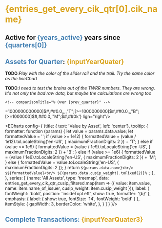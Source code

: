 <script>
 /** @type {import('./$types').PageData} */
import Carousel from 'svelte-carousel'
import { browser } from '$app/environment';
import { invalidate } from '$app/navigation';

let quarters = props.entries_get_every_cik_qtr.map(item => (item.quarter)).reverse();
let quarters_carousel = quarters;

let years_active = quarters.length/4;
let sliderValue = quarters.length -1;
$: inputYearQuater = quarters[sliderValue];

// ##### Data for the main overview Line Chart
let entries_get_every_cik_qtr = props.entries_get_every_cik_qtr;

// ##### Data for the dynamicly filtered Big Value components
$: entries_get_every_cik_qtr_filtered = props.entries_get_every_cik_qtr.filter(d => d.quarter === inputYearQuater);
// $: prev_quarter = entries_get_every_cik_qtr_filtered[0].prev_quarter;

// ##### Data for the dynamicly filtered DataTable and Treemap components
$: entries_get_every_cik_qtr_cusip_filtered = props.entries_get_every_cik_qtr_cusip.filter(d => d.quarter === inputYearQuater);

// ###### formatting of numbers, currency, percentages
const format_usd = '[>=1000000000000]$#,##0.0,,,,"T";[>=1000000000]$#,##0.0,,,"B";[>=1000000]$#,##0.0,,"M";$#,##0k'
const format_shares = '[>=1000000000]#,##0.0,,,"B";[>=1000000]#,##0.0,"M";#,##0k'
// ########################################################################
let quarters3 = props.entries_get_overview_tr_closed.map(item => (item.quarter)).reverse();

let sliderValue3 = quarters3.length -1;
$: inputYearQuater3 = quarters3[sliderValue3];
$: entries_get_overview_tr_closed_filtered = props.entries_get_overview_tr_closed.filter(d => d.quarter === inputYearQuater3);




</script>
<!-- {quarters} -->

# <span style="color: goldenrod;">{entries_get_every_cik_qtr[0].cik_name}</span>
## Active for **<span style="color: steelblue;">{years_active}</span>** years since **<span style="color: steelblue;">{quarters[0]}</span>**

<LineChart
title="Value($)"
    data={entries_get_every_cik_qtr}
    x=quarter_end_date
    y=value_usd fmt={format_usd}
    yFmt={format_usd}>
</LineChart>

## **<span style="color: steelblue;">Assets for Quarter</span>**: **<span style="color: goldenrod;">{inputYearQuater}</span>**
<Slider bind:quarters={quarters} bind:quarterValue={sliderValue} />

**TODO**:*Play with the color of the slider rail and the trail. Try the same color as the lineChart*

**TODO**:*I need to test the brains out of the TWRR numbers. They are wrong. It's not only the bad raw data, but maybe the calculations are wrong too*



    <!-- comparisonTitle="% Over {prev_quarter}" -->
<BigValue
    data={entries_get_every_cik_qtr_filtered}
    title="Value"
    value=value_usd  
    fmt={format_usd}
    comparison=prc_change_value
    Comparisonfmt='#0.01\%'  
    comparisonTitle="% QoQ"
/>

<BigValue
    data={entries_get_every_cik_qtr_filtered}
    title="# of Assets"
    value=num_assets   
    comparison=prc_change_num_assets
    Comparisonfmt='#0.01\%'  
    comparisonTitle="% QoQ"
/> 

<BigValue
    data={entries_get_every_cik_qtr_filtered}
    title="TWRR"
    value=roll_mean_cik_qtr_prc_change  
    fmt='#0\%'
    Comparisonfmt='#0.01\%'  
    comparison=roll_mean_cik_qtr_prc_change
    comparisonTitle="% QoQ"
/> 


<Tabs>
<Tab label="Table">
<DataTable data="{entries_get_every_cik_qtr_cusip_filtered}" link="cusip" search="true" rows=9>
    <Column id="name_of_issuer"  title='Asset' />
    <Column id="value" fmt={'[>=1000000000000]$#,##0.0,,,,"T";[>=1000000000]$#,##0.0,,,"B";[>=1000000]$#,##0.0,,"M";$#,##0k'} lign="right"/>
    <Column id="prc_change_value" contentType=delta fmt='#0.01\%' title="Value(QoQ)" lign="left"/>
    <Column id="prc_change_shares" contentType=delta fmt='#0.01\%' title="Shares(QoQ)"/>
    <Column id="cusip_weight" title='Weight' fmt='#0.01\%' />
    <Column id="rolling_twrr" title='Rolling TWRR' fmt='#0.01\%' /> 

    
</DataTable>
</Tab>

<Tab label="Chart">

<ECharts config={
    {title: {
            text: 'Value by Asset',
            left: 'center'},
        tooltip: {
        formatter: function (params) {
                    let value = params.data.value;
                    let formattedValue = '';
                    if (value >= 1e12) {
                        formattedValue = (value / 1e12).toLocaleString('en-US', { maximumFractionDigits: 2 }) + 'T';
                    } else if (value >= 1e9) {
                        formattedValue = (value / 1e9).toLocaleString('en-US', { maximumFractionDigits: 2 }) + 'B';
                    } else if (value >= 1e6) {
                        formattedValue = (value / 1e6).toLocaleString('en-US', { maximumFractionDigits: 2 }) + 'M';
                    } else {
                        formattedValue = value.toLocaleString('en-US', { maximumFractionDigits: 2 });
                    }
                    return `${params.data.name}<br/>
                    $${formattedValue}<br/>
                    ${(params.data.cusip_weight).toFixed(2)}% `;
                },
    },
        series: [
        {name: 'All Assets',
            type: 'treemap',
            data: entries_get_every_cik_qtr_cusip_filtered.map(item => ({
                    value: item.value,
                    name: item.name_of_issuer,
                    cusip_weight: item.cusip_weight
                })),
            label: {
                fontWeight: 'bold',
            position: 'insideTopLeft',
            show: true,
            formatter: '{b}'
            },
            emphasis: {
                label: {
                    show: true,
                    fontSize: '14',
                    fontWeight: 'bold'
                }
            },
            itemStyle: {
                gapWidth: 3,
                borderColor: 'white',
            },
        }
        ]
    }
}/>
</Tab>
</Tabs>

<!-- **TODO**:*Add more stats for individual superinvestor. Maybe the best and the worst trades, a new section on transactions...etc* -->

## **<span style="color: steelblue;">Complete Transactions:</span>** **<span style="color: goldenrod;">{inputYearQuater3}</span>**

<Slider bind:quarters={quarters3} bind:quarterValue={sliderValue3} />

<DataTable data="{entries_get_overview_tr_closed_filtered}"   rows=9>
    <Column id="quarter"  title='Quarter'/>
    <Column id="num_closed_tr_per_qtr" title='# Transactions'/>
    <Column id="qtr_mean_tr_twr"  fmt='#0.01\%' title="Mean Qtr TWRR"/>
    <Column id="qtr_open_closed_tr_ratio" title='Open/Closed Ratio'/> 
</DataTable>












<!-- // func to add and update search params based on the Slider's quarter
let updateSearchParams = (key, value) => {
    if (typeof window !== 'undefined') {
        const searchParams = new URLSearchParams(window.location.search);
        searchParams.set(key, value);
        const newUrl = `${window.location.pathname}?${searchParams.toString()}`;
        window.history.pushState({}, '', newUrl);
        invalidate('params:quarter_params');
    }
};    
$: {updateSearchParams('quarter_params', inputYearQuater)} -->

<!-- ////////////////////////////////////////////////////////// -->
<!-- corresponding load function -->

<!-- export async function load({ params, url, depends }) {
    const { superinvestor } = params;
    const quarter = url.searchParams.get('quarter_params');
    depends('params:quarter_params');
    
    return  { 
    entries_get_every_cik_qtr : get_every_cik_qtr(superinvestor),
    entries_get_every_cik_qtr_cusip : get_every_cik_qtr_cusip(superinvestor, quarter),
    entries_get_overview_tr_closed : get_overview_tr_closed(superinvestor)
    } ;
	}; -->